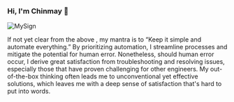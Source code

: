 ### Hi, I'm Chinmay 👋

![MySign](https://github.com/cbhatawdekar/cbhatawdekar/assets/12450888/060abdce-e3d1-4e10-b523-38c9c4e95051)

If not yet clear from the above , my mantra is to “Keep it simple and automate everything.” By prioritizing automation, I streamline processes and mitigate the potential for human error. Nonetheless, should human error occur, I derive great satisfaction from troubleshooting and resolving issues, especially those that have proven challenging for other engineers. My out-of-the-box thinking often leads me to unconventional yet effective solutions, which leaves me with a deep sense of satisfaction that's hard to put into words.
<!--
**cbhatawdekar/cbhatawdekar** is a ✨ _special_ ✨ repository because its `README.md` (this file) appears on your GitHub profile.

Here are some ideas to get you started:

- 🔭 I’m currently working on ...
- 🌱 I’m currently learning ...
- 👯 I’m looking to collaborate on ...
- 🤔 I’m looking for help with ...
- 💬 Ask me about ...
- 📫 How to reach me: ...
- 😄 Pronouns: ...
- ⚡ Fun fact: ...
-->
